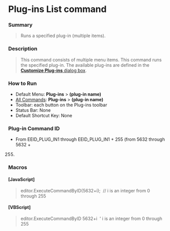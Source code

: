 # Plug-ins List command

### Summary

> Runs a specified plug-in (multiple items).

### Description

> This command consists of multiple menu items. This command runs the
> specified plug-in. The available plug-ins are defined in the
> [**Customize Plug-ins** dialog box](../../dlg/plugins/index).

### How to Run

- Default Menu: **Plug-ins** \> **(plug-in name)**
- [All Commands](all_commands): **Plug-ins** \> **(plug-in name)**
- Toolbar: each button on the Plug-ins toolbar
- Status Bar: None
- Default Shortcut Key: None

### Plug-in Command ID

- From EEID\_PLUG\_IN1 through EEID\_PLUG\_IN1 + 255 (from 5632 through 5632 +
255)

### Macros

#### \[JavaScript\]

> editor.ExecuteCommandByID(5632+i);  // i is an integer from 0 through
> 255

#### \[VBScript\]

> editor.ExecuteCommandByID 5632+i  ' i is an integer from 0 through 255
